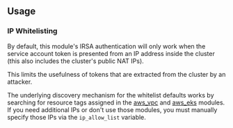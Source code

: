 ## Usage

### IP Whitelisting

By default, this module's IRSA authentication will only work when the service account token is presented from an IP address
inside the cluster (this also includes the cluster's public NAT IPs).

This limits the usefulness of tokens that are extracted from the cluster by an attacker.

The underlying discovery mechanism for the whitelist defaults works by searching for resource tags 
assigned in the [aws_vpc](../aws_vpc) and [aws_eks](../aws_eks) modules. If you need additional
IPs or don't use those modules, you must manually specify those IPs via the `ip_allow_list` variable.